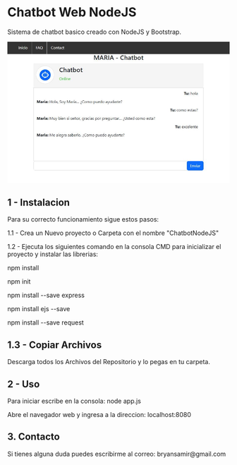 <h1>Chatbot Web NodeJS</h1>

<p>Sistema de chatbot basico creado con NodeJS y Bootstrap.</p>

![Preview](https://github.com/interstella7777/NodeJS/blob/main/chatbotweb01/Maria%20Chatbotweb%20v01.JPG)

<h2>1 - Instalacion</h2>
<p>Para su correcto funcionamiento sigue estos pasos:</p>

 <p>1.1 - Crea un Nuevo proyecto o Carpeta con el nombre "ChatbotNodeJS"</p>
 <p>1.2 - Ejecuta los siguientes comando en la consola CMD para inicializar el proyecto y instalar las librerias:</p>
 <p> npm install</p>
 <p> npm init</p>
 <p> npm install --save express</p>
 <p> npm install ejs --save</p>
 <p> npm install --save request</p>

 <h2>1.3 - Copiar Archivos</h2>
<p>Descarga todos los Archivos del Repositorio y lo pegas en tu carpeta.</p>

<h2>2 - Uso</h2>
<p>Para iniciar escribe en la consola: node app.js</p>
<p>Abre el navegador web y ingresa a la direccion: localhost:8080</p>

<h2>3. Contacto</h2>
Si tienes alguna duda puedes escribirme al correo: bryansamir@gmail.com

